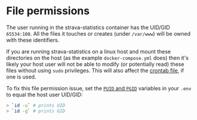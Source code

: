 # File permissions

The user running in the strava-statistics container has the UID/GID `65534:100`. 
All the files it touches or creates (under `/var/www`) will be owned with these identifiers.

If you are running strava-statistics on a linux host and mount these directories on the host (as the example `docker-compose.yml` does)
then it's likely your host user will not be able to modify (or potentially read) these files without using `sudo` privileges. 
This will also affect the [crontab file](configuration/advanced-scheduling.md), if one is used.

To fix this file permission issue, set the [`PUID` and `PGID`](https://docs.linuxserver.io/general/understanding-puid-and-pgid) variables in your `.env` to equal the host user UID/GID:

```bash
> `id -u` # prints UID
> `id -g` # prints GID
```